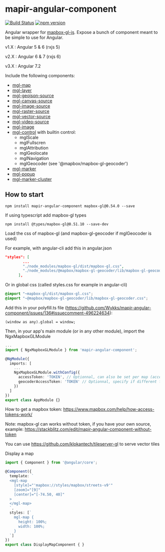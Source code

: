 # mapir-angular-component

[![Build Status](https://travis-ci.org/Wykks/mapir-angular-component.svg?branch=master)](https://travis-ci.org/Wykks/mapir-angular-component)
[![npm version](https://img.shields.io/npm/v/mapir-angular-component.svg?style=flat)](https://www.npmjs.com/package/mapir-angular-component)

Angular wrapper for [mapbox-gl-js](https://www.mapbox.com/mapbox-gl-js/api/). Expose a bunch of component meant to be simple to use for Angular.

v1.X : Angular 5 & 6 (rxjs 5)

v2.X : Angular 6 & 7 (rxjs 6)

v3.X : Angular 7.2

Include the following components:
- [mgl-map](https://github.com/Wykks/mapir-angular-component/wiki/API-Documentation#mgl-map-mapbox-gl-api)
- [mgl-layer](https://github.com/Wykks/mapir-angular-component/wiki/API-Documentation#mgl-layer-mapbox-gl-style-spec)
- [mgl-geojson-source](https://github.com/Wykks/mapir-angular-component/wiki/API-Documentation#mgl-geojson-source-mapbox-gl-style-spec)
- [mgl-canvas-source](https://github.com/Wykks/mapir-angular-component/wiki/API-Documentation#mgl-canvas-source-mapbox-gl-style-spec)
- [mgl-image-source](https://github.com/Wykks/mapir-angular-component/wiki/API-Documentation#mgl-image-source-mapbox-gl-style-spec)
- [mgl-raster-source](https://github.com/Wykks/mapir-angular-component/wiki/API-Documentation#mgl-raster-source-mapbox-gl-style-spec)
- [mgl-vector-source](https://github.com/Wykks/mapir-angular-component/wiki/API-Documentation#mgl-vector-source-mapbox-gl-style-spec)
- [mgl-video-source](https://github.com/Wykks/mapir-angular-component/wiki/API-Documentation#mgl-video-source-mapbox-gl-style-spec)
- [mgl-image](https://github.com/Wykks/mapir-angular-component/wiki/API-Documentation#mgl-image-mapbox-gl-api)
- [mgl-control](https://github.com/Wykks/mapir-angular-component/wiki/API-Documentation#mgl-control) with builtin control:
  - mglScale
  - mglFullscren
  - mglAttribution
  - mglGeolocate
  - mglNavigation
  - mglGeocoder (see '@mapbox/mapbox-gl-geocoder')
- [mgl-marker](https://github.com/Wykks/mapir-angular-component/wiki/API-Documentation#mgl-marker-mapbox-gl-api)
- [mgl-popup](https://github.com/Wykks/mapir-angular-component/wiki/API-Documentation#mgl-popup-mapbox-gl-api)
- [mgl-marker-cluster](https://github.com/Wykks/mapir-angular-component/wiki/API-Documentation#ngx-mgl-marker-cluster-supercluster-api)

## How to start

```
npm install mapir-angular-component mapbox-gl@0.54.0 --save
```
If using typescript add mapbox-gl types 
```
npm install @types/mapbox-gl@0.51.10 --save-dev
```

Load the css of mapbox-gl (and mapbox-gl-geocoder if mglGeocoder is used)

For example, with angular-cli add this in angular.json
```json
"styles": [
        ...
        "./node_modules/mapbox-gl/dist/mapbox-gl.css",
        "./node_modules/@mapbox/mapbox-gl-geocoder/lib/mapbox-gl-geocoder.css"
      ],
```
Or in global css (called styles.css for example in angular-cli)
```css
@import "~mapbox-gl/dist/mapbox-gl.css";
@import "~@mapbox/mapbox-gl-geocoder/lib/mapbox-gl-geocoder.css";
```

Add this in your polyfill.ts file (https://github.com/Wykks/mapir-angular-component/issues/136#issuecomment-496224634):
```
(window as any).global = window;
```

Then, in your app's main module (or in any other module), import the NgxMapboxGLModule
```typescript
...
import { NgxMapboxGLModule } from 'mapir-angular-component';

@NgModule({
  imports: [
    ...
    NgxMapboxGLModule.withConfig({
      accessToken: 'TOKEN', // Optionnal, can also be set per map (accessToken input of mgl-map)
      geocoderAccessToken: 'TOKEN' // Optionnal, specify if different from the map access token, can also be set per mgl-geocoder (accessToken input of mgl-geocoder)
    })
  ]
})
export class AppModule {}
```

How to get a mapbox token: https://www.mapbox.com/help/how-access-tokens-work/

Note: mapbox-gl can works without token, if you have your own source, example: https://stackblitz.com/edit/mapir-angular-component-without-token

You can use https://github.com/klokantech/tileserver-gl to serve vector tiles

Display a map
```typescript
import { Component } from '@angular/core';

@Component({
  template: `
  <mgl-map
    [style]="'mapbox://styles/mapbox/streets-v9'"
    [zoom]="[9]"
    [center]="[-74.50, 40]"
  >
  </mgl-map>
  `,
  styles: [`
    mgl-map {
      height: 100%;
      width: 100%;
    }
  `]
})
export class DisplayMapComponent { }
```
